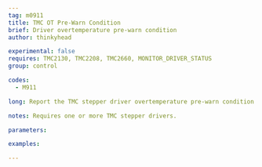 ```yaml
---
tag: m0911
title: TMC OT Pre-Warn Condition
brief: Driver overtemperature pre-warn condition
author: thinkyhead

experimental: false
requires: TMC2130, TMC2208, TMC2660, MONITOR_DRIVER_STATUS
group: control

codes:
  - M911

long: Report the TMC stepper driver overtemperature pre-warn condition to the host.

notes: Requires one or more TMC stepper drivers.

parameters:

examples:

---
```


